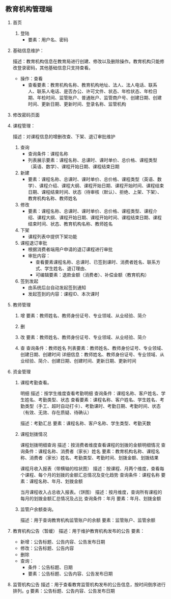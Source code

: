 ## 教育机构管理端

1. 首页

   1. 登陆
      - 要素：用户名、密码

2. 基础信息维护：

   描述：教育机构信息在教育局进行创建、修改以及删除操作。教育机构只能修改登录密码，其他基础信息只支持查看。

   - 操作：查看
     - 查看要素：教育机构名称、教育机构地址、法人、法人电话、联系人、联系人电话、是否办公、许可文件、状态、年检状态、年检日期、年检时间、监管账户、普通账户、监管商户号、创建日期、创建时间、更新日期、更新时间、登录名称、监管机构
  
3. 修改密码页面


4. 课程管理：

   描述：对课程信息的增删改查、下架、退订审批维护

   1. 查询
      - 查询条件：课程名称
      - 列表展示要素：课程名称、总课时、课时单价、总价格、课程类型（英语、数学）、课程开始日期、课程结束日期
   2. 新建
      - 要素：课程名称、总课时、课时单价、总价格、课程类型（英语、数学）、课程介绍、课程大纲、课程开始日期、课程开始时间、课程结束日期、课程结束时间、状态（待审核（默认）、拒绝、上架、下架）、教育机构名称、教师姓名
   3. 修改
      - 要素：课程名称、总课时、课时单价、总价格、课程类型、课程介绍、课程大纲、课程开始日期、课程开始时间、课程结束日期、课程结束时间、状态、教育机构名称、教师姓名
   4. 下架
      - 课程列表中提供下架功能
   5. 课程退订审批
      - 根据消费者端用户申请的退订课程进行审批
      - 审批内容：
        - 查看要素课程名称、总课时、已签到课时、消费者姓名、联系方式、学生姓名、退订理由、
        - 可编辑要素：退款金额（消费者）、补偿金额（教育机构）
   6. 签到发起
      - 由系统后台自动发起签到通知
      - 发起签到的内容：课程ID、本次课时

5. 教师管理

   1. 增
      要素：教师姓名、教师身份证号、专业领域、从业经验、简介

   2. 删

   3. 改
      要素：教师姓名、教师身份证号、专业领域、从业经验、简介

   4. 查
      查询条件：教师姓名
      列表要素：教师姓名、教师身份证号、专业领域、创建日期、创建时间
      详细信息：教师姓名、教师身份证号、专业领域、从业经验、简介、创建日期、创建时间、更新日期、更新时间

6. 资金管理

   1. 课程考勤查看。
   
      明细
      描述：按学生维度查看考勤明细
      查询条件：课程名称、客户姓名、学生姓名、考勤类型、状态
      查看要素：课程名称、客户姓名、学生姓名、考勤类型（手工、超时自动打卡）、考勤课时、考勤日期、考勤时间、状态（有效、无效、存在质疑、待确认）

      描述：考勤汇总
      要素：课程名称、客户名称、学生类型、考勤天数

   2. 课程划拨情况
   
      课程划拨明细查询
      描述：按消费者维度查看课程的划拨的金额明细情况
      查询条件：课程名称、消费者（家长）姓名
      要素：教育机构名称、课程名称、消费者（家长）姓名、考勤类型、考勤时间、划拨金额、划拨结果
   
      课程月收入报表（带横轴的柱状图）
      描述：按课程、月两个维度，查看每个课程、每个月的划拨的金额汇总情况及变化趋势
      查询条件：课程名称
      要素：课程名称、年月、划拨金额
      
      当月课程收入占总收入报表。（饼图）
      描述：按月维度，查询所有课程的每月的划拨金额汇总情况及占比
      查询条件：年月
      要素：年月、划拨金额

   3. 监管户余额查询。

      描述：用于查询教育机构监管账户的余额
      要素：监管账户、监管余额

7. 教育机构公告（暂缓）
   描述：用于维护教育机构发布的公告
   要素：
   - 新增：公告标题、公告内容、公告发布日期
   - 修改：公告标题、公告内容
   - 删除
   - 查询：
     - 条件：公告标题、日期
     - 要素：公告标题、公告内容、公告发布日期

8. 监管机构公告
   描述：用于查看教育监管机构发布的公告信息，按时间倒序进行排列。g
   要素：公告标题、公告内容、公告发布日期